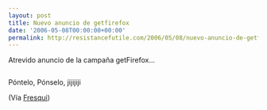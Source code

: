 ```yaml
---
layout: post
title: Nuevo anuncio de getfirefox
date: '2006-05-08T00:00:00+00:00'
permalink: http://resistancefutile.com/2006/05/08/nuevo-anuncio-de-getfirefox-2/
---
```

Atrevido anuncio de la campaña getFirefox... 

<img style="display:block; margin:0px auto 10px; text-align:center;cursor:pointer; cursor:hand;" src="http://photos1.blogger.com/blogger/6639/1972/1600/Firefox.jpg" border="0" alt="" />

Póntelo, Pónselo, jijijiji

(Vía <a href="http://tec.fresqui.com/anuncio-divertido-de-getfirefox-com-usa-proteccion">Fresqui</a>)
